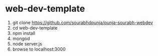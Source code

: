# web-dev-template

1. git clone https://github.com/sourabhdpunja/punja-sourabh-webdev
1. cd web-dev-template
1. npm install
1. mongod
1. node server.js
1. browse to localhost:3000
